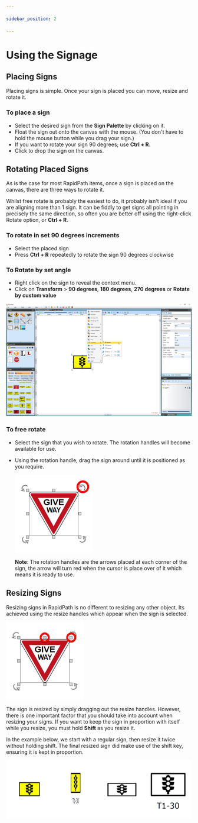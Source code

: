 ```yaml
---

sidebar_position: 2

---
```

# Using the Signage

## Placing Signs

Placing signs is simple. Once your sign is placed you can move, resize and rotate it.

### To place a sign

- Select the desired sign from the **Sign Palette** by clicking on it.
- Float the sign out onto the canvas with the mouse. (You don't have to hold the mouse button
while you drag your sign.)
- If you want to rotate your sign 90 degrees; use **Ctrl + R**.
- Click to drop the sign on the canvas.

## Rotating Placed Signs

As is the case for most RapidPath items, once a sign is placed on the canvas, there are three ways to rotate it.

Whilst free rotate is probably the easiest to do, it probably isn't ideal if you are aligning more than 1 sign. It
can be fiddly to get signs all pointing in precisely the same direction, so often you are better off using the
right-click Rotate option, or **Ctrl + R**.

### To rotate in set 90 degrees increments

- Select the placed sign
- Press **Ctrl + R** repeatedly to rotate the sign 90 degrees clockwise

### To Rotate by set angle

- Right click on the sign to reveal the context menu.
- Click on **Transform** >  **90 degrees**, **180 degrees**, **270 degrees** or **Rotate by custom value**

![Rotate_90_Degrees_Sign_from_Context_Menu](./assets/Rotate_90_Degrees_Sign_from_Context_Menu.png)

### To free rotate

- Select the sign that you wish to rotate. The rotation handles will become available for use.
- Using the rotation handle, drag the sign around until it is positioned as you require.

    ![Rotation_Handles](./assets/Rotation_Handles.png)

    **Note**: The rotation handles are the arrows placed at each corner of the sign, the arrow will turn red when the cursor is place over of it which means it is ready to use.

## Resizing Signs

Resizing signs in RapidPath is no different to resizing any other object. Its achieved using the resize handles which appear when the sign is selected.

![Resize_Handles](./assets/Resize_Handles.png)

The sign is resized by simply dragging out the resize handles. However, there is one important factor that you should take into account when resizing your signs. If you want to keep the sign in proportion with itself while you resize, you must hold **Shift** as you resize it.

In the example below, we start with a regular sign, then resize it twice without holding shift. The final resized sign did make use of the shift key, ensuring it is kept in proportion.

![Only_the_one_on_the_far_right_was_resized_whilst_holding_the_shift_key,_keeping_it_in_proportion](./assets/Only_the_one_on_the_far_right_was_resized_whilst_holding_the_shift_key_keeping_it_in_proportion.png)
